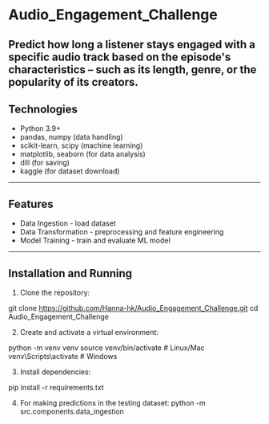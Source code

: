 # Audio_Engagement_Challenge
Predict how long a listener stays engaged with a specific audio track based on the episode's characteristics – such as its length, genre, or the popularity of its creators.
---

## Technologies
- Python 3.9+
- pandas, numpy (data handling)
- scikit-learn, scipy (machine learning)
- matplotlib, seaborn (for data analysis)
- dill (for saving)
- kaggle (for dataset download)

---

## Features
- Data Ingestion - load dataset
- Data Transformation - preprocessing and feature engineering
- Model Training - train and evaluate ML model

---

## Installation and Running

1. Clone the repository:

git clone https://github.com/Hanna-hk/Audio_Engagement_Challenge.git
cd Audio_Engagement_Challenge

2. Create and activate a virtual environment:

python -m venv venv
source venv/bin/activate    # Linux/Mac
venv\Scripts\activate       # Windows

3. Install dependencies:

pip install -r requirements.txt

4. For making predictions in the testing dataset:
python -m src.components.data_ingestion
